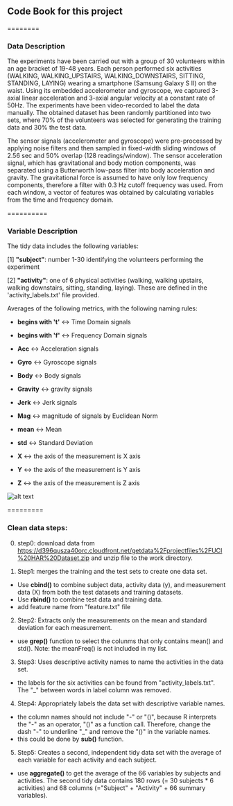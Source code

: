 ## Code Book for this project
========
### Data Description

The experiments have been carried out with a group of 30 volunteers within an age bracket of 19-48 years. Each person performed six activities (WALKING, WALKING_UPSTAIRS, WALKING_DOWNSTAIRS, SITTING, STANDING, LAYING) wearing a smartphone (Samsung Galaxy S II) on the waist. Using its embedded accelerometer and gyroscope, we captured 3-axial linear acceleration and 3-axial angular velocity at a constant rate of 50Hz. The experiments have been video-recorded to label the data manually. The obtained dataset has been randomly partitioned into two sets, where 70% of the volunteers was selected for generating the training data and 30% the test data.

The sensor signals (accelerometer and gyroscope) were pre-processed by applying noise filters and then sampled in fixed-width sliding windows of 2.56 sec and 50% overlap (128 readings/window). The sensor acceleration signal, which has gravitational and body motion components, was separated using a Butterworth low-pass filter into body acceleration and gravity. The gravitational force is assumed to have only low frequency components, therefore a filter with 0.3 Hz cutoff frequency was used. From each window, a vector of features was obtained by calculating variables from the time and frequency domain.

==========
### Variable Description

The tidy data includes the following variables:

 [1] __"subject"__: number 1-30 identifying the volunteers performing the experiment
 
 [2] __"activity"__: one of 6 physical activities (walking, walking upstairs, walking downstairs, sitting, standing, laying). These are defined in the 'activity_labels.txt' file provided.

Averages of the following metrics, with the following naming rules: 

 * __begins with 't'__ <-> Time Domain signals 
 * __begins with 'f'__ <-> Frequency Domain signals 

 * __Acc__ <-> Acceleration signals 
 * __Gyro__ <-> Gyroscope signals 

 * __Body__ <-> Body signals 
 * __Gravity__ <-> gravity signals 

 * __Jerk__ <-> Jerk signals 
 * __Mag__ <-> magnitude of signals by Euclidean Norm 

 * __mean__ <-> Mean
 * __std__ <-> Standard Deviation

 * __X__ <-> the axis of the measurement is X axis
 * __Y__ <-> the axis of the measurement is Y axis
 * __Z__ <-> the axis of the measurement is Z axis
 
![alt text](https://dl.dropboxusercontent.com/u/19473492/p1.png "variable names")
  
=========
### Clean data steps:

0. step0: download data from https://d396qusza40orc.cloudfront.net/getdata%2Fprojectfiles%2FUCI%20HAR%20Dataset.zip and unzip file to the work directory.

1. Step1: merges the training and the test sets to create one data set.
* Use __cbind()__ to combine subject data, activity data (y), and measurement data (X) from both the test datasets and training datasets. 
* Use __rbind()__ to combine test data and training data. 
* add feature name from "feature.txt" file

2. Step2: Extracts only the measurements on the mean and standard deviation for each measurement. 
* use __grep()__ function to select the colunms that only contains mean() and std(). Note: the meanFreq() is not included in my list.

3. Step3: Uses descriptive activity names to name the activities in the data set.
* the labels for the six activities can be found from "activity_labels.txt". The "_" between words in label column was removed.

4. Step4: Appropriately labels the data set with descriptive variable names. 
* the column names should not include "-" or "()", because R interprets the "-" as an operator, "()" as a function call. Therefore, change the dash "-" to underline "_" and remove the "()" in the variable names.
* this could be done by __sub()__ function.

5. Step5: Creates a second, independent tidy data set with the average of each variable for each activity and each subject. 
* use __aggregate()__ to get the average of the 66 variables by subjects and activities. The second tidy data contains 180 rows (= 30 subjects * 6 activities) and 68 columns (="Subject" + "Activity" + 66 summary variables). 








